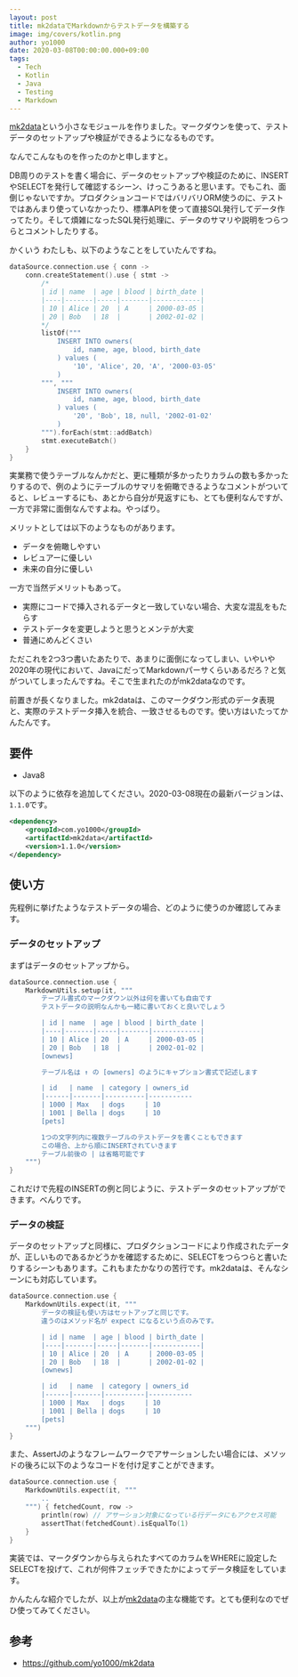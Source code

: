 ```yaml
---
layout: post
title: mk2dataでMarkdownからテストデータを構築する
image: img/covers/kotlin.png
author: yo1000
date: 2020-03-08T00:00:00.000+09:00
tags:
  - Tech
  - Kotlin
  - Java
  - Testing
  - Markdown
---
```


[mk2data](https://github.com/yo1000/mk2data)という小さなモジュールを作りました。マークダウンを使って、テストデータのセットアップや検証ができるようになるものです。

なんでこんなものを作ったのかと申しますと。

DB周りのテストを書く場合に、データのセットアップや検証のために、INSERTやSELECTを発行して確認するシーン、けっこうあると思います。でもこれ、面倒じゃないですか。プロダクションコードではバリバリORM使うのに、テストではあんまり使っていなかったり、標準APIを使って直接SQL発行してデータ作ってたり。そして煩雑になったSQL発行処理に、データのサマリや説明をつらつらとコメントしたりする。

かくいう わたしも、以下のようなことをしていたんですね。

```kotlin
dataSource.connection.use { conn ->
    conn.createStatement().use { stmt ->
        /*
        | id | name  | age | blood | birth_date |
        |----|-------|-----|-------|------------|
        | 10 | Alice | 20  | A     | 2000-03-05 |
        | 20 | Bob   | 18  |       | 2002-01-02 |
        */
        listOf("""
            INSERT INTO owners(
                id, name, age, blood, birth_date
            ) values (
                '10', 'Alice', 20, 'A', '2000-03-05'
            )
        """, """
            INSERT INTO owners(
                id, name, age, blood, birth_date
            ) values (
                '20', 'Bob', 18, null, '2002-01-02'
            )
        """).forEach(stmt::addBatch)
        stmt.executeBatch()
    }
}
```

実業務で使うテーブルなんかだと、更に種類が多かったりカラムの数も多かったりするので、例のようにテーブルのサマリを俯瞰できるようなコメントがついてると、レビューするにも、あとから自分が見返すにも、とても便利なんですが、一方で非常に面倒なんですよね。やっぱり。

メリットとしては以下のようなものがあります。
* データを俯瞰しやすい
* レビュアーに優しい
* 未来の自分に優しい

一方で当然デメリットもあって。
* 実際にコードで挿入されるデータと一致していない場合、大変な混乱をもたらす
* テストデータを変更しようと思うとメンテが大変
* 普通にめんどくさい

ただこれを2つ3つ書いたあたりで、あまりに面倒になってしまい、いやいや2020年の現代において、JavaにだってMarkdownパーサくらいあるだろ？と気がついてしまったんですね。そこで生まれたのがmk2dataなのです。

前置きが長くなりました。mk2dataは、このマークダウン形式のデータ表現と、実際のテストデータ挿入を統合、一致させるものです。使い方はいたってかんたんです。

## 要件
* Java8

以下のように依存を追加してください。2020-03-08現在の最新バージョンは、`1.1.0`です。

```xml
<dependency>
    <groupId>com.yo1000</groupId>
    <artifactId>mk2data</artifactId>
    <version>1.1.0</version>
</dependency>
```

## 使い方
先程例に挙げたようなテストデータの場合、どのように使うのか確認してみます。

### データのセットアップ
まずはデータのセットアップから。

```kotlin
dataSource.connection.use {
    MarkdownUtils.setup(it, """
        テーブル書式のマークダウン以外は何を書いても自由です
        テストデータの説明なんかも一緒に書いておくと良いでしょう

        | id | name  | age | blood | birth_date |
        |----|-------|-----|-------|------------|
        | 10 | Alice | 20  | A     | 2000-03-05 |
        | 20 | Bob   | 18  |       | 2002-01-02 |
        [ownews]

        テーブル名は ↑ の [owners] のようにキャプション書式で記述します

        | id   | name  | category | owners_id
        |------|-------|----------|-----------
        | 1000 | Max   | dogs     | 10
        | 1001 | Bella | dogs     | 10
        [pets]

        1つの文字列内に複数テーブルのテストデータを書くこともできます
        この場合、上から順にINSERTされていきます
        テーブル前後の | は省略可能です
    """)
}
```

これだけで先程のINSERTの例と同じように、テストデータのセットアップができます。べんりです。

### データの検証
データのセットアップと同様に、プロダクションコードにより作成されたデータが、正しいものであるかどうかを確認するために、SELECTをつらつらと書いたりするシーンもあります。これもまたかなりの苦行です。mk2dataは、そんなシーンにも対応しています。

```kotlin
dataSource.connection.use {
    MarkdownUtils.expect(it, """
        データの検証も使い方はセットアップと同じです。
        違うのはメソッド名が expect になるという点のみです。

        | id | name  | age | blood | birth_date |
        |----|-------|-----|-------|------------|
        | 10 | Alice | 20  | A     | 2000-03-05 |
        | 20 | Bob   | 18  |       | 2002-01-02 |
        [ownews]

        | id   | name  | category | owners_id
        |------|-------|----------|-----------
        | 1000 | Max   | dogs     | 10
        | 1001 | Bella | dogs     | 10
        [pets]
    """)
}
```

また、AssertJのようなフレームワークでアサーションしたい場合には、メソッドの後ろに以下のようなコードを付け足すことができます。

```kotlin
dataSource.connection.use {
    MarkdownUtils.expect(it, """
        ..
    """) { fetchedCount, row ->
        println(row) // アサーション対象になっている行データにもアクセス可能
        assertThat(fetchedCount).isEqualTo(1)
    }
}
```

実装では、マークダウンから与えられたすべてのカラムをWHEREに設定したSELECTを投げて、これが何件フェッチできたかによってデータ検証をしています。

かんたんな紹介でしたが、以上が[mk2data](https://github.com/yo1000/mk2data)の主な機能です。とても便利なのでぜひ使ってみてください。

## 参考
- https://github.com/yo1000/mk2data
